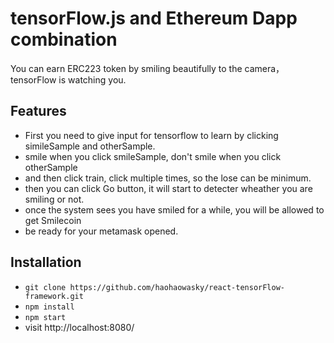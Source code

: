 # tensorFlow.js and Ethereum Dapp combination

You can earn ERC223 token by smiling beautifully to the camera， tensorFlow is watching you.

## Features

* First you need to give input for tensorflow to learn by clicking simileSample and otherSample.
* smile when you click smileSample, don't smile when you click otherSample
* and then click train, click multiple times, so the lose can be minimum.
* then you can click Go button, it will start to detecter wheather you are smiling or not.
* once the system sees you have smiled for a while, you will be allowed to get Smilecoin
* be ready for your metamask opened.

## Installation

* `git clone https://github.com/haohaowasky/react-tensorFlow-framework.git`
* `npm install`
* `npm start`
* visit http://localhost:8080/
